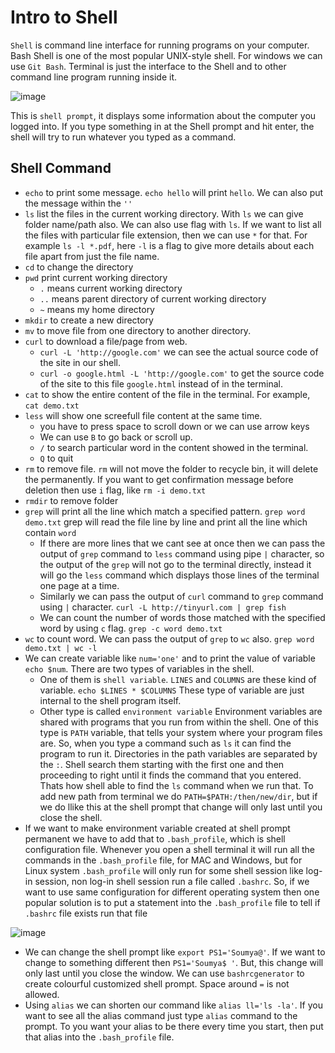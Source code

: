 
# Intro to Shell
`Shell` is command line interface for running programs on your computer. Bash Shell is one of the most popular UNIX-style shell. For windows we can use `Git Bash`. Terminal is just the interface to the Shell and to other command line program running inside it. 

![image](https://github.com/codeslash21/data_engineering/assets/32652085/0b8d7d9b-9ee9-4617-81dd-e275bb007ba1)

This is `shell prompt`, it displays some information about the computer you logged into. If you type something in at the Shell prompt and hit enter, the shell will try to run whatever you typed as a command.  

## Shell Command
- `echo` to print some message. `echo hello` will print `hello`. We can also put the message within the `''`
- `ls` list the files in the current working directory. With `ls` we can give folder name/path also. We can also use flag with `ls`. If we want to list all the files with particular file extension, then we can use `*` for that. For example `ls -l *.pdf`, here `-l` is a flag to give more details about each file apart from just the file name.
- `cd` to change the directory
- `pwd` print current working directory
  - `.` means current working directory
  - `..` means parent directory of current working directory
  - `~` means my home directory
- `mkdir` to create a new directory
- `mv` to move file from one directory to another directory.
- `curl` to download a file/page from web.
  - `curl -L 'http://google.com'` we can see the actual source code of the site in our shell.
  - `curl -o google.html -L 'http://google.com'` to get the source code of the site to this file `google.html` instead of in the terminal.
- `cat` to show the entire content of the file in the terminal. For example, `cat demo.txt`
- `less` will show one screefull file content at the same time.
  - you have to press space to scroll down or we can use arrow keys
  - We can use `B` to go back or scroll up.
  - `/` to search particular word in the content showed in the terminal.
  - `Q` to quit
- `rm` to remove file. `rm` will not move the folder to recycle bin, it will delete the permanently. If you want to get confirmation message before deletion then use `i` flag, like `rm -i demo.txt`
- `rmdir` to remove folder
- `grep` will print all the line which match a specified pattern. `grep word demo.txt` grep will read the file line by line and print all the line which contain `word`
  - If there are more lines that we cant see at once then we can pass the output of `grep` command to `less` command using pipe `|` character, so the output of the `grep` will not go to the terminal directly, instead it will go the `less` command which displays those lines of the terminal one page at a time.
  - Similarly we can pass the output of `curl` command to `grep` command using `|` character. `curl -L http://tinyurl.com | grep fish`
  - We can count the number of words those matched with the specified word by using `c` flag. `grep -c word demo.txt`
- `wc` to count word. We can pass the output of `grep` to `wc` also. `grep word demo.txt | wc -l`
- We can create variable like `num='one'` and to print the value of variable `echo $num`. There are two types of variables in the shell.
  - One of them is `shell variable`. `LINES` and `COLUMNS` are these kind of variable. `echo $LINES * $COLUMNS` These type of variable are just internal to the shell program itself.
  - Other type is called `environment variable` Environment variables are shared with programs that you run from within the shell. One of this type is `PATH` variable, that tells your system where your program files are. So, when you type a command such as `ls` it can find the program to run it. Directories in the path variables are separated by the `:`. Shell search them starting with the first one and then proceeding to right until it finds the command that you entered. Thats how shell able to find the `ls` command when we run that. To add new path from terminal we do `PATH=$PATH:/then/new/dir`, but if we do llike this at the shell prompt that change will only last until you close the shell.
- If we want to make environment variable created at shell prompt permanent we have to add that to `.bash_profile`, which is shell configuration file. Whenever you open a shell terminal it will run all the commands in the `.bash_profile` file, for MAC and Windows, but for Linux system `.bash_profile` will only run for some shell session like log-in session, non log-in shell session run a file called `.bashrc`. So, if we want to use same configuration for different operating system then one popular solution is to put a statement into the `.bash_profile` file to tell if `.bashrc` file exists run that file

![image](https://github.com/codeslash21/data_engineering/assets/32652085/1a33ebab-bcac-40d9-9d0f-0aab2916a32c)

- We can change the shell prompt like `export PS1='Soumya@'`. If we want to change to something different then `PS1='Soumya$ '`. But, this change will only last until you close the window. We can use `bashrcgenerator` to create colourful customized shell prompt. Space around `=` is not allowed.
- Using `alias` we can shorten our command like `alias ll='ls -la'`. If you want to see all the alias command just type `alias` command to the prompt. To you want your alias to be there every time you start, then put that alias into the `.bash_profile` file. 
